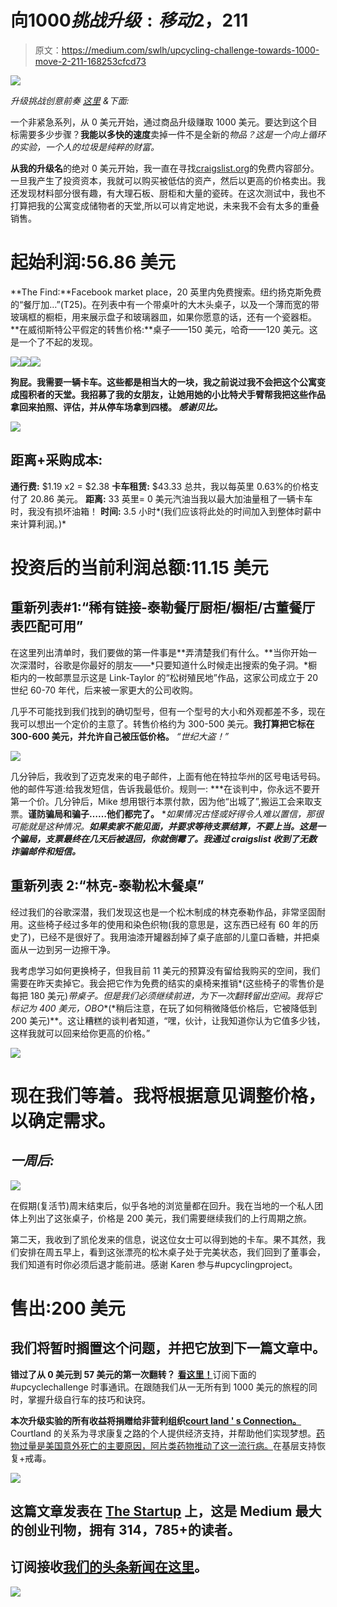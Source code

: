 # 向$1000 挑战升级:移动 2，$211

> 原文：<https://medium.com/swlh/upcycling-challenge-towards-1000-move-2-211-168253cfcd73>

![](img/f5baffff123b83f389003edc1a35e893.png)

*升级挑战创意前奏* [*这里*](/@justinbenfaida/upcycling-the-experimental-journey-to-reach-1000-12ae9b9b53bd) *&下面:*

一个非紧急系列，从 0 美元开始，通过商品升级赚取 1000 美元。要达到这个目标需要多少步骤？**我能以多快的速度**卖掉一件不是全新的*物品？这是一个向上循环的实验，一个人的垃圾是纯粹的财富。*

**从我的升级名**的绝对 0 美元开始，我一直在寻找[craigslist.org](http://craigslist.org)的免费内容部分。一旦我产生了投资资本，我就可以购买被低估的资产，然后以更高的价格卖出。我还发现材料部分很有趣，有大理石板、厨柜和大量的瓷砖。在这次测试中，我也不打算把我的公寓变成储物者的天堂,所以可以肯定地说，未来我不会有太多的重叠销售。

# 起始利润:56.86 美元

**The Find:**Facebook market place，20 英里内免费搜索。纽约扬克斯免费的“餐厅加…”(T25)。在列表中有一个带桌叶的大木头桌子，以及一个薄而宽的带玻璃框的橱柜，用来展示盘子和玻璃器皿，如果你愿意的话，还有一个瓷器柜。
**在威彻斯特公平假定的转售价格:**桌子——150 美元，哈奇——120 美元。这是一个了不起的发现。

![](img/7d51278875330dfcad4ad3c7f41a4728.png)![](img/e3e1847acc80ab94836ae1c5139a7062.png)![](img/9ccbfe024e24f0637753f221e37e58b4.png)

**狗屁。我需要一辆卡车。这些都是相当大的一块，我之前说过我不会把这个公寓变成囤积者的天堂。我招募了我的女朋友，让她用她的小比特犬手臂帮我把这些作品拿回来拍照、评估，并从停车场拿到四楼。 ***感谢贝比。*****

![](img/a186495eb4ac1aadb8bfd3c84136eaa0.png)

## **距离+采购成本:**

**通行费:** $1.19 x2 = $2.38
**卡车租赁:** $43.33 总共，我以每英里 0.63%的价格支付了 20.86 美元。
**距离:** 33 英里= 0 美元汽油当我以最大加油量租了一辆卡车时，我没有损坏油箱！
**时间:** 3.5 小时*(我们应该将此处的时间加入到整体时薪中来计算利润。)*

# 投资后的当前利润总额:11.15 美元

## 重新列表#1:“稀有链接-泰勒餐厅厨柜/橱柜/古董餐厅表匹配可用”

在这里列出清单时，我们要做的第一件事是**弄清楚我们有什么。**当你开始一次深潜时，谷歌是你最好的朋友——*只要知道什么时候走出搜索的兔子洞。*橱柜内的一枚邮票显示这是 Link-Taylor 的“松树殖民地”作品，这家公司成立于 20 世纪 60-70 年代，后来被一家更大的公司收购。

几乎不可能找到我们找到的确切型号，但有一个型号的大小和外观都差不多，现在我可以想出一个定价的主意了。转售价格约为 300-500 美元。**我打算把它标在 300-600 美元，并允许自己被压低价格。** *“世纪大盗！”*

![](img/899834d7d8660f00df6a11a06d9263ae.png)

几分钟后，我收到了迈克发来的电子邮件，上面有他在特拉华州的区号电话号码。他的邮件写道:给我发短信，告诉我最低价。规则一: ***在谈判中，你永远不要开第一个价。几分钟后，Mike 想用银行本票付款，因为他“出城了”,搬运工会来取支票。**谨防骗局和骗子……他们都完了。** **如果情况古怪或好得令人难以置信，那很可能就是这种情况。**如果卖家不能见面，并要求等待支票结算，不要上当。这是一个骗局，支票最终在几天后被退回，你就倒霉了。我通过 craigslist 收到了无数诈骗邮件和短信。***

## 重新列表 2:“林克-泰勒松木餐桌”

经过我们的谷歌深潜，我们发现这也是一个松木制成的林克泰勒作品，非常坚固耐用。这些椅子经过多年的使用和染色织物(我的意思是，这东西已经有 60 年的历史了)，已经不是很好了。我用油漆开罐器刮掉了桌子底部的儿童口香糖，并把桌面从一边到另一边擦干净。

我考虑学习如何更换椅子，但我目前 11 美元的预算没有留给我购买的空间，我们需要在昨天卖掉它。我会把它作为免费的结实的桌椅来推销*(这些椅子的零售价是每把 180 美元)*带桌子。但是我们必须继续前进，为下一次翻转留出空间。我将它标记为 400 美元，OBO**(*稍后注意，在玩了如何稍微降低价格后，它被降低到 200 美元)**。这让糟糕的谈判者知道，“嘿，伙计，让我知道你认为它值多少钱，这样我就可以回来给你更高的价格。”

![](img/c200e4a4afaa0d90247a1169e69a9535.png)

# 现在我们等着。我将根据意见调整价格，以确定需求。

## ***一周后:***

![](img/d5b5b4ba834f81d322cf08c63a506688.png)

在假期(复活节)周末结束后，似乎各地的浏览量都在回升。我在当地的一个私人团体上列出了这张桌子，价格是 200 美元，我们需要继续我们的上行周期之旅。

第二天，我收到了凯伦发来的信息，说这位女士可以得到她的卡车。果不其然，我们安排在周五早上，看到这张漂亮的松木桌子处于完美状态，我们回到了董事会，我们知道有时你必须后退才能前进。感谢 Karen 参与#upcyclingproject。

# **售出:200 美元**

## 我们将暂时搁置这个问题，并把它放到下一篇文章中。

**错过了从 0 美元到 57 美元的第一次翻转？** [**看这里！**](/swlh/the-upcycling-challenge-towards-1000-move-1-56-86-f3b3c0c96547)订阅下面的#upcyclechallenge 时事通讯。在跟随我们从一无所有到 1000 美元的旅程的同时，掌握升级自行车的技巧和诀窍。

**本次升级实验的所有收益将捐赠给非营利组织**[**court land ' s Connection。**](http://www.courtlandsconnection.org/vision) Courtland 的关系为寻求康复之路的个人提供经济支持，并帮助他们实现梦想。[药物过量是美国意外死亡的主要原因，阿片类药物推动了这一流行病。](https://www.asam.org/docs/default-source/advocacy/opioid-addiction-disease-facts-figures.pdf)在基层支持恢复+戒毒。

[![](img/308a8d84fb9b2fab43d66c117fcc4bb4.png)](https://medium.com/swlh)

## 这篇文章发表在 [The Startup](https://medium.com/swlh) 上，这是 Medium 最大的创业刊物，拥有 314，785+的读者。

## 订阅接收[我们的头条新闻在这里](http://growthsupply.com/the-startup-newsletter/)。

[![](img/b0164736ea17a63403e660de5dedf91a.png)](https://medium.com/swlh)